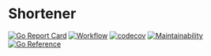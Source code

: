 # Shortener

[![Go Report Card](https://goreportcard.com/badge/github.com/indrasaputra/shortener)](https://goreportcard.com/report/github.com/indrasaputra/shortener)
[![Workflow](https://github.com/indrasaputra/shortener/workflows/Test/badge.svg)](https://github.com/indrasaputra/shortener/actions)
[![codecov](https://codecov.io/gh/indrasaputra/shortener/branch/main/graph/badge.svg?token=VI4V05KUEO)](https://codecov.io/gh/indrasaputra/shortener)
[![Maintainability](https://api.codeclimate.com/v1/badges/70dc0170e2546648450f/maintainability)](https://codeclimate.com/github/indrasaputra/shortener/maintainability)
[![Go Reference](https://pkg.go.dev/badge/github.com/indrasaputra/shortener.svg)](https://pkg.go.dev/github.com/indrasaputra/shortener)